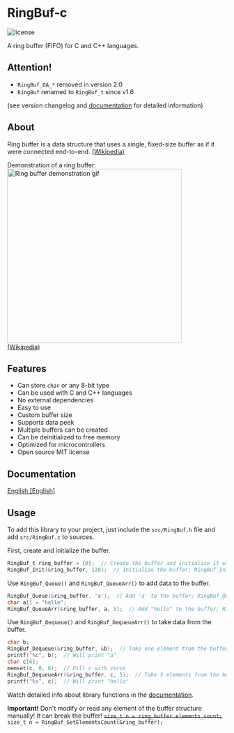 # RingBuf-c

![license](https://img.shields.io/github/license/t1m013y/RingBuf-c)

A ring buffer (FIFO) for C and C++ languages.

## Attention!
- `RingBuf_OA_*` removed in version 2.0
- `RingBuf` renamed to `RingBuf_t` since v1.6

(see version changelog and [documentation](DOCS.md#recent-changes-in-the-library-interface) for detailed information)

## About
Ring buffer is a data structure that uses a single, fixed-size buffer as if it were connected end-to-end. [\(Wikipedia\)](https://en.wikipedia.org/wiki/Circular_buffer)

Demonstration of a ring buffer:  
<img src="https://upload.wikimedia.org/wikipedia/commons/f/fd/Circular_Buffer_Animation.gif" alt="Ring buffer demonstration gif" width=400></img>  
[\(Wikipedia\)](https://en.wikipedia.org/wiki/Circular_buffer)

## Features
- Can store `char` or any 8-bit type
- Can be used with C and C++ languages
- No external dependencies
- Easy to use
- Custom buffer size
- Supports data peek
- Multiple buffers can be created
- Can be deinitialized to free memory
- Optimized for microcontrollers
- Open source MIT license

## Documentation
[English \[English\]](DOCS.md)

## Usage
To add this library to your project, just include the `src/RingBuf.h` file and add `src/RingBuf.c` to sources.

First, create and initialize the buffer.
```c
RingBuf_t ring_buffer = {0};  // Create the buffer and initialize it with zero
RingBuf_Init(&ring_buffer, 128);  // Initialize the buffer; RingBuf_Init(pointer to buffer, buffer size)
```

Use `RingBuf_Queue()` and `RingBuf_QueueArr()` to add data to the buffer.
```c
RingBuf_Queue(&ring_buffer, 'a');  // Add 'a' to the buffer; RingBuf_Queue(pointer to buffer, data)
char a[] = "hello";
RingBuf_QueueArr(&ring_buffer, a, 5);  // Add "hello" to the buffer; RingBuf_QueueArr(pointer to buffer, pointer to data array, data size)
```

Use `RingBuf_Dequeue()` and `RingBuf_DequeueArr()` to take data from the buffer.
```c
char b;
RingBuf_Dequeue(&ring_buffer, &b);  // Take one element from the buffer and save to b; RingBuf_Dequeue(pointer to buffer, pointer to variable to save)
printf("%c", b);  // Will print "a"
char c[6];
memset(c, 0, 6);  // Fill c with zeros
RingBuf_DequeueArr(&ring_buffer, c, 5);  // Take 5 elements from the buffer and save to c; RingBuf_DequeueArr(pointer to buffer, pointer to array to save, data size)
printf("%s", c);  // Will print "hello"
```

Watch detailed info about library functions in the [documentation](#Documentation).

**Important!** Don't modify or read any element of the buffer structure manually! It can break the buffer! ~~`size_t n = ring_buffer.elements_count;`~~ `size_t n = RingBuf_GetElementsCount(&ring_buffer);`
